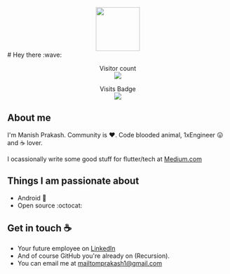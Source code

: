 <div id="header" align="center">
  <img src="https://media.giphy.com/media/M9gbBd9nbDrOTu1Mqx/giphy.gif" width="100"/>
</div>
# Hey there :wave:

<!-- <img src="https://raw.githubusercontent.com/sagar-viradiya/sagar-viradiya/master/resources/banner.png" alt="Hello world"> -->

<p align="center">
  Visitor count<br>
  <img src="https://profile-counter.glitch.me/mprakashgithub/count.svg" />
</p>
<p align="center">
  Visits Badge<br>
  <img src="https://badges.pufler.dev/visits/mprakashgithub/mprakashgithub" />
</p>

<!-- [![Visits Badge](https://badges.pufler.dev/visits/pujux/badge-it)](https://badges.pufler.dev) -->
<!-- ![Visitor Count](https://profile-counter.glitch.me/{YOUR USER}/count.svg) -->

## About me

I'm Manish Prakash. Community is :heart:. Code blooded animal, 1xEngineer :stuck_out_tongue: and :coffee: lover. 

I ocassionally write some good stuff for flutter/tech at [Medium.com](https://medium.com/@mailtomprakash1)

## Things I am passionate about

- Android :robot:
- Open source :octocat:

## Get in touch :coffee:

- Your future employee on [LinkedIn](https://www.linkedin.com/in/manishprakashind)
- And of course GitHub you're already on (Recursion).
- You can email me at mailtomprakash1@gmail.com
